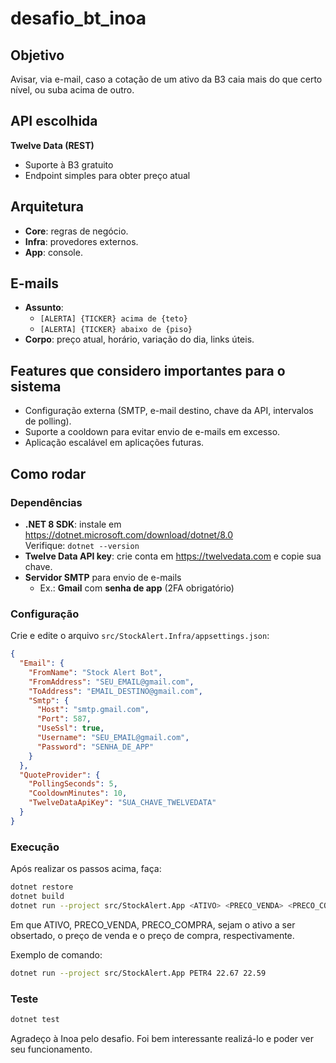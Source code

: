 # desafio_bt_inoa

## Objetivo
Avisar, via e-mail, caso a cotação de um ativo da B3 caia mais do que certo nível, ou suba acima de outro.

## API escolhida
**Twelve Data (REST)**  
- Suporte à B3 gratuito  
- Endpoint simples para obter preço atual  

## Arquitetura
- **Core**: regras de negócio.  
- **Infra**: provedores externos.  
- **App**: console.  

## E-mails
- **Assunto**:  
  - `[ALERTA] {TICKER} acima de {teto}`  
  - `[ALERTA] {TICKER} abaixo de {piso}`  
- **Corpo**: preço atual, horário, variação do dia, links úteis.  

## Features que considero importantes para o sistema
- Configuração externa (SMTP, e-mail destino, chave da API, intervalos de polling).
- Suporte a cooldown para evitar envio de e-mails em excesso.
- Aplicação escalável em aplicações futuras.


## Como rodar

### Dependências
- **.NET 8 SDK**: instale em https://dotnet.microsoft.com/download/dotnet/8.0  
  Verifique: `dotnet --version`
- **Twelve Data API key**: crie conta em https://twelvedata.com e copie sua chave.
- **Servidor SMTP** para envio de e-mails
  - Ex.: **Gmail** com **senha de app** (2FA obrigatório)

### Configuração
Crie e edite o arquivo `src/StockAlert.Infra/appsettings.json`:

```json
{
  "Email": {
    "FromName": "Stock Alert Bot",
    "FromAddress": "SEU_EMAIL@gmail.com",
    "ToAddress": "EMAIL_DESTINO@gmail.com",
    "Smtp": {
      "Host": "smtp.gmail.com",
      "Port": 587,
      "UseSsl": true,
      "Username": "SEU_EMAIL@gmail.com",
      "Password": "SENHA_DE_APP"
    }
  },
  "QuoteProvider": {
    "PollingSeconds": 5,
    "CooldownMinutes": 10,
    "TwelveDataApiKey": "SUA_CHAVE_TWELVEDATA"
  }
}
```

### Execução

Após realizar os passos acima, faça:

```bash
dotnet restore
dotnet build
dotnet run --project src/StockAlert.App <ATIVO> <PRECO_VENDA> <PRECO_COMPRA>
```
Em que ATIVO, PRECO_VENDA, PRECO_COMPRA, sejam o ativo a ser obsertado, o preço de venda e o preço de compra, respectivamente. 


Exemplo de comando:

```bash
dotnet run --project src/StockAlert.App PETR4 22.67 22.59
```

### Teste

```bash
dotnet test
```

Agradeço à Inoa pelo desafio. Foi bem interessante realizá-lo e poder ver seu funcionamento.